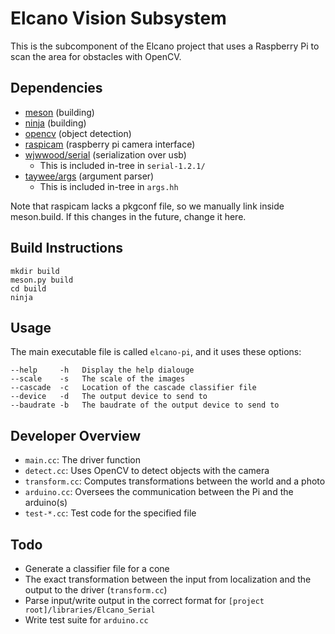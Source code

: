 Elcano Vision Subsystem
=======================

This is the subcomponent of the Elcano project that uses a Raspberry Pi
to scan the area for obstacles with OpenCV.

Dependencies
------------

- [meson](http://mesonbuild.com) (building)
- [ninja](https://ninja-build.org) (building)
- [opencv](http://opencv.org) (object detection)
- [raspicam](https://github.com/cedricve/raspicam) (raspberry pi camera interface)
- [wjwwood/serial](https://github.com/wjwwood/serial) (serialization over usb)
	- This is included in-tree in `serial-1.2.1/`
- [taywee/args](https://github.com/taywee/args) (argument parser)
	- This is included in-tree in `args.hh`

Note that raspicam lacks a pkgconf file, so we manually link inside
meson.build. If this changes in the future, change it here.

Build Instructions
------------------

	mkdir build
	meson.py build
	cd build
	ninja

Usage
-----

The main executable file is called `elcano-pi`, and it uses these options:

	--help     -h   Display the help dialouge
	--scale    -s   The scale of the images
	--cascade  -c   Location of the cascade classifier file
	--device   -d   The output device to send to
	--baudrate -b   The baudrate of the output device to send to

Developer Overview
------------------

- `main.cc`: The driver function
- `detect.cc`: Uses OpenCV to detect objects with the camera
- `transform.cc`: Computes transformations between the world and a photo
- `arduino.cc`: Oversees the communication between the Pi and the arduino(s)
- `test-*.cc`: Test code for the specified file

Todo
----

- Generate a classifier file for a cone
- The exact transformation between the input from localization and the output to the driver (`transform.cc`)
- Parse input/write output in the correct format for `[project root]/libraries/Elcano_Serial`
- Write test suite for `arduino.cc`
